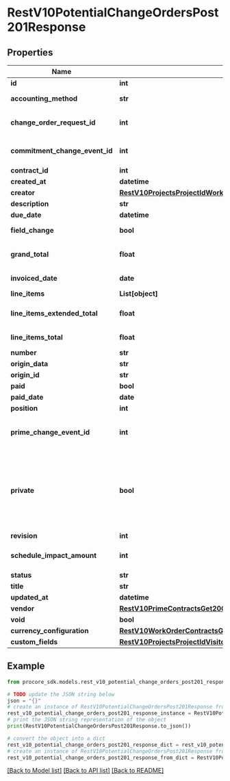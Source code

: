 # RestV10PotentialChangeOrdersPost201Response


## Properties

Name | Type | Description | Notes
------------ | ------------- | ------------- | -------------
**id** | **int** | ID | [optional] 
**accounting_method** | **str** | Accounting method | [optional] 
**change_order_request_id** | **int** | Change Order Request ID | [optional] 
**commitment_change_event_id** | **int** | Commitment Change Event ID | [optional] 
**contract_id** | **int** | Contract ID | [optional] 
**created_at** | **datetime** | Created at | [optional] 
**creator** | [**RestV10ProjectsProjectIdWorkLogsGet200ResponseInnerCreatedBy**](RestV10ProjectsProjectIdWorkLogsGet200ResponseInnerCreatedBy.md) |  | [optional] 
**description** | **str** | Description | [optional] 
**due_date** | **datetime** | Due date | [optional] 
**field_change** | **bool** | Field change | [optional] 
**grand_total** | **float** | Total including markup | [optional] 
**invoiced_date** | **date** | Invoiced date | [optional] 
**line_items** | **List[object]** |  | [optional] 
**line_items_extended_total** | **float** | Line items extended total | [optional] 
**line_items_total** | **float** | Line items total | [optional] 
**number** | **str** | Number | [optional] 
**origin_data** | **str** | Origin data | [optional] 
**origin_id** | **str** | Origin ID | [optional] 
**paid** | **bool** | Paid | [optional] 
**paid_date** | **date** | Paid date | [optional] 
**position** | **int** | Position | [optional] 
**prime_change_event_id** | **int** | Prime Contract Change Event ID | [optional] 
**private** | **bool** | If true, visible to admins only; otherwise visible to those with access to the parent contract. | [optional] 
**revision** | **int** | Revision | [optional] 
**schedule_impact_amount** | **int** | Schedule impact in days | [optional] 
**status** | **str** | Status | [optional] 
**title** | **str** | Title | [optional] 
**updated_at** | **datetime** | Updated at | [optional] 
**vendor** | [**RestV10PrimeContractsGet200ResponseInnerContractor**](RestV10PrimeContractsGet200ResponseInnerContractor.md) |  | [optional] 
**void** | **bool** | Void | [optional] 
**currency_configuration** | [**RestV10WorkOrderContractsGet200ResponseInnerCurrencyConfiguration**](RestV10WorkOrderContractsGet200ResponseInnerCurrencyConfiguration.md) |  | [optional] 
**custom_fields** | [**RestV10ProjectsProjectIdVisitorLogsGet200ResponseInnerCustomFields**](RestV10ProjectsProjectIdVisitorLogsGet200ResponseInnerCustomFields.md) |  | [optional] 

## Example

```python
from procore_sdk.models.rest_v10_potential_change_orders_post201_response import RestV10PotentialChangeOrdersPost201Response

# TODO update the JSON string below
json = "{}"
# create an instance of RestV10PotentialChangeOrdersPost201Response from a JSON string
rest_v10_potential_change_orders_post201_response_instance = RestV10PotentialChangeOrdersPost201Response.from_json(json)
# print the JSON string representation of the object
print(RestV10PotentialChangeOrdersPost201Response.to_json())

# convert the object into a dict
rest_v10_potential_change_orders_post201_response_dict = rest_v10_potential_change_orders_post201_response_instance.to_dict()
# create an instance of RestV10PotentialChangeOrdersPost201Response from a dict
rest_v10_potential_change_orders_post201_response_from_dict = RestV10PotentialChangeOrdersPost201Response.from_dict(rest_v10_potential_change_orders_post201_response_dict)
```
[[Back to Model list]](../README.md#documentation-for-models) [[Back to API list]](../README.md#documentation-for-api-endpoints) [[Back to README]](../README.md)


